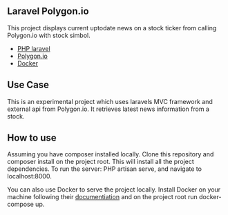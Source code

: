 ## Laravel Polygon.io

This project displays current uptodate news on a stock ticker from calling Polygon.io with stock simbol.

- [PHP laravel ](https://laravel.com/docs/8.x)
- [Polygon.io ](https://laravel.com/docs/8.x)
- [Docker](https://www.docker.com/)

## Use Case
This is an experimental project which uses laravels MVC framework and external api from Polygon.io. It retrieves latest news information from a stock.

## How to use
Assuming you have composer installed locally. Clone this repository and composer install on the project root. This will install all the project dependencies. To run the server: PHP artisan serve, and navigate to localhost:8000.

You can also use Docker to serve the project locally. Install Docker on your machine following their
[documentiation](https://docs.docker.com/get-docker/) and on the project root run docker-compose up. 
